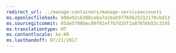```yaml
---
redirect_url: ../manage-containers/manage-serviceaccounts
ms.openlocfilehash: b06e92c6398ceba7a1ba597765625212170cbd13
ms.sourcegitcommit: 65de5708bec89f01ef7b7d2df2a87656b53c3145
ms.translationtype: HT
ms.contentlocale: ko-KR
ms.lasthandoff: 07/21/2017
---
```


